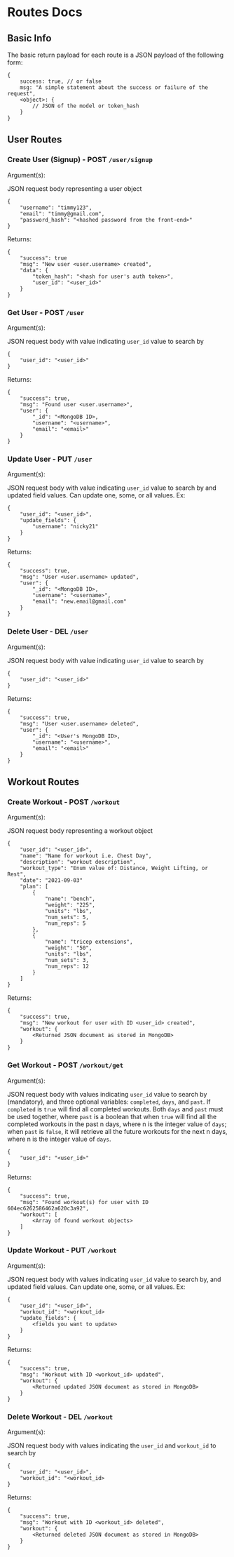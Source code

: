 # Routes Docs

## Basic Info

The basic return payload for each route is a JSON payload of the following form:

```
{
    success: true, // or false
    msg: "A simple statement about the success or failure of the request",
    <object>: {
        // JSON of the model or token_hash
    }
}
```

## User Routes

### Create User (Signup) - POST `/user/signup`

Argument(s):

JSON request body representing a user object

```
{
    "username": "timmy123",
    "email": "timmy@gmail.com",
    "password_hash": "<hashed password from the front-end>"
}
```

Returns:

```
{
    "success": true
    "msg": "New user <user.username> created",
    "data": {
        "token_hash": "<hash for user's auth token>",
        "user_id": "<user_id>"
    }
}
```

### Get User - POST `/user`

Argument(s):

JSON request body with value indicating `user_id` value to search by

```
{
    "user_id": "<user_id>"
}
```

Returns:

```
{
    "success": true,
    "msg": "Found user <user.username>",
    "user": {
        "_id": "<MongoDB ID>,
        "username": "<username>",
        "email": "<email>"
    }
}
```

### Update User - PUT `/user`

Argument(s):

JSON request body with value indicating `user_id` value to search by and updated field values. Can update one, some, or all values. Ex:

```
{
	"user_id": "<user_id>",
	"update_fields": {
		"username": "nicky21"
	}
}
```

Returns:

```
{
    "success": true,
    "msg": "User <user.username> updated",
    "user": {
        "_id": "<MongoDB ID>,
        "username": "<username>",
        "email": "new.email@gmail.com"
    }
}
```

### Delete User - DEL `/user`

Argument(s):

JSON request body with value indicating `user_id` value to search by

```
{
    "user_id": "<user_id>"
}
```

Returns:

```
{
    "success": true,
    "msg": "User <user.username> deleted",
    "user": {
        "_id": "<User's MongoDB ID>,
        "username": "<username>",
        "email": "<email>"
    }
}
```

## Workout Routes

### Create Workout - POST `/workout`

Argument(s):

JSON request body representing a workout object

```
{
    "user_id": "<user_id>",
    "name": "Name for workout i.e. Chest Day",
    "description": "workout description",
    "workout_type": "Enum value of: Distance, Weight Lifting, or Rest",
    "date": "2021-09-03"
    "plan": [
        {
            "name": "bench",
            "weight": "225",
            "units": "lbs",
            "num_sets": 5,
            "num_reps": 5
        },
        {
            "name": "tricep extensions",
            "weight": "50",
            "units": "lbs",
            "num_sets": 3,
            "num_reps": 12
        }
    ]
}
```

Returns:

```
{
    "success": true,
    "msg": "New workout for user with ID <user_id> created",
    "workout": {
        <Returned JSON document as stored in MongoDB>
    }
}
```

### Get Workout - POST `/workout/get`

Argument(s):

JSON request body with values indicating `user_id` value to search by (mandatory), and three optional variables: `completed`, `days`, and `past`. If `completed` is `true` will find all completed workouts. Both `days` and `past` must be used together, where `past` is a boolean that when `true` will find all the completed workouts in the past n days, where n is the integer value of `days`; when `past` is `false`, it will retrieve all the future workouts for the next n days, where n is the integer value of `days`.

```
{
    "user_id": "<user_id>"
}
```

Returns:

```
{
    "success": true,
    "msg": "Found workout(s) for user with ID 604ec6262586462a620c3a92",
    "workout": [
        <Array of found workout objects>
    ]
}
```

### Update Workout - PUT `/workout`

Argument(s):

JSON request body with values indicating `user_id` value to search by, and updated field values. Can update one, some, or all values. Ex:

```
{
	"user_id": "<user_id>",
    "workout_id": "<workout_id>
	"update_fields": {
		<fields you want to update>
	}
}
```

Returns:

```
{
    "success": true,
    "msg": "Workout with ID <workout_id> updated",
    "workout": {
        <Returned updated JSON document as stored in MongoDB>
    }
}
```

### Delete Workout - DEL `/workout`

Argument(s):

JSON request body with values indicating the `user_id` and `workout_id` to search by

```
{
    "user_id": "<user_id>",
    "workout_id": "<workout_id>
}
```

Returns:

```
{
    "success": true,
    "msg": "Workout with ID <workout_id> deleted",
    "workout": {
        <Returned deleted JSON document as stored in MongoDB>
    }
}
```
